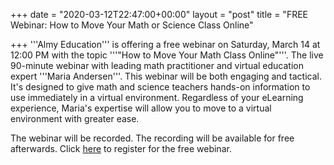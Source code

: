 +++
date = "2020-03-12T22:47:00+00:00"
layout = "post"
title = "FREE Webinar: How to Move Your Math or Science Class Online"

+++
'''Almy Education''' is offering a free webinar on Saturday, March 14 at 12:00 PM with the topic '''"How to Move Your Math Class Online"'''. The live 90-minute webinar with leading math practitioner and virtual education expert '''Maria Andersen'''. This webinar will be both engaging and tactical. It's designed to give math and science teachers hands-on information to use immediately in a virtual environment. Regardless of your eLearning experience, Maria's expertise will allow you to move to a virtual environment with greater ease.

The webinar will be recorded. The recording will be available for free afterwards. Click [here](https://courses.almyeducation.com/how-to-move-your-math-class-online?utm_campaign=How%20to%20move%20your%20math%20or%20science%20class%20online%20IMMEDIATELY&utm_content=FREE%20Online%20workshop%20for%20teachers%20moving%20classes%20online&utm_medium=email&utm_source=ActiveCampaign) to register for the free webinar.
